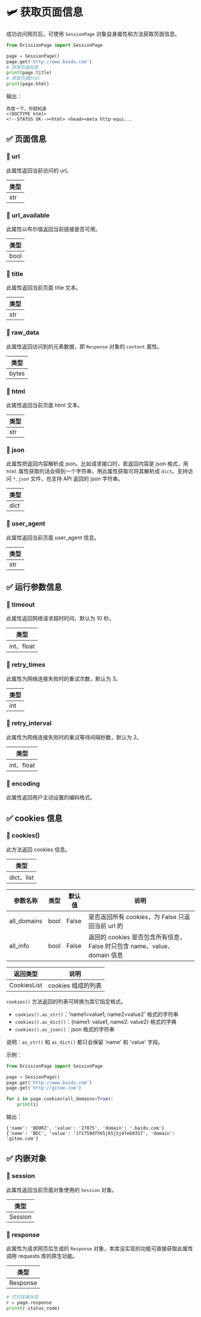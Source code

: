 # 🛩️ 获取页面信息

成功访问网页后，可使用 `SessionPage` 对象自身属性和方法获取页面信息。

```python
from DrissionPage import SessionPage

page = SessionPage()
page.get('http://www.baidu.com')
# 获取页面标题
print(page.title)
# 获取页面html
print(page.html)
```

输出：
```
百度一下，你就知道
<!DOCTYPE html>
<!--STATUS OK--><html> <head><meta http-equi...
```

## ✅️ 页面信息

### 📌 url

此属性返回当前访问的 url。

| 类型 |
|------|
| str  |

### 📌 url_available

此属性以布尔值返回当前链接是否可用。

| 类型 |
|------|
| bool |

### 📌 title

此属性返回当前页面 title 文本。

| 类型 |
|------|
| str  |

### 📌 raw_data

此属性返回访问到的元素数据，即 `Response` 对象的 `content` 属性。

| 类型  |
|-------|
| bytes |

### 📌 html

此属性返回当前页面 html 文本。

| 类型 |
|------|
| str  |

### 📌 json

此属性把返回内容解析成 json。比如请求接口时，若返回内容是 json 格式，用 `html` 属性获取的话会得到一个字符串，用此属性获取可将其解析成 `dict`。支持访问 `*.json` 文件，也支持 API 返回的 json 字符串。

| 类型 |
|------|
| dict |

### 📌 user_agent

此属性返回当前页面 user_agent 信息。

| 类型 |
|------|
| str  |

## ✅️ 运行参数信息

### 📌 timeout

此属性返回网络请求超时时间，默认为 10 秒。

| 类型         |
|--------------|
| int、float   |

### 📌 retry_times

此属性为网络连接失败时的重试次数，默认为 3。

| 类型 |
|------|
| int  |

### 📌 retry_interval

此属性为网络连接失败时的重试等待间隔秒数，默认为 2。

| 类型         |
|--------------|
| int、float   |

### 📌 encoding

此属性返回用户主动设置的编码格式。

## ✅️ cookies 信息

### 📌 cookies()

此方法返回 cookies 信息。

| 类型         |
|--------------|
| dict、list   |

| 参数名称    | 类型 | 默认值 | 说明                                      |
|-------------|------|--------|-------------------------------------------|
| all_domains | bool | False  | 是否返回所有 cookies，为 False 只返回当前 url 的 |
| all_info    | bool | False  | 返回的 cookies 是否包含所有信息，False 时只包含 name、value、domain 信息 |

| 返回类型    | 说明               |
|-------------|--------------------|
| CookiesList | cookies 组成的列表 |

`cookies()` 方法返回的列表可转换为其它指定格式。

- `cookies().as_str()`：'name1=value1; name2=value2' 格式的字符串
- `cookies().as_dict()`：{name1: value1, name2: value2} 格式的字典
- `cookies().as_json()`：json 格式的字符串

说明：`as_str()` 和 `as_dict()` 都只会保留 'name' 和 'value' 字段。

示例：

```python
from DrissionPage import SessionPage

page = SessionPage()
page.get('http://www.baidu.com')
page.get('http://gitee.com')

for i in page.cookies(all_domains=True):
    print(i)
```

输出：
```
{'name': 'BDORZ', 'value': '27875', 'domain': '.baidu.com'}
{'name': 'BEC', 'value': '1f1759dfh65j65j5j4feb0357', 'domain': 'gitee.com'}
```

## ✅️ 内嵌对象

### 📌 session

此属性返回当前页面对象使用的 `Session` 对象。

| 类型    |
|---------|
| Session |

### 📌 response

此属性为请求网页后生成的 `Response` 对象，本库没实现的功能可直接获取此属性调用 requests 库的原生功能。

| 类型     |
|----------|
| Response |

```python
# 打印连接状态
r = page.response
print(r.status_code)
```